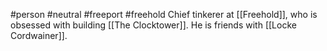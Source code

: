 #person #neutral #freeport  #freehold
Chief tinkerer at [[Freehold]], who is obsessed with building [[The Clocktower]].  He is friends with [[Locke Cordwainer]].